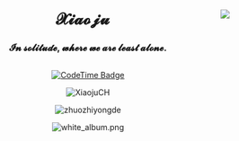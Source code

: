 <div align="center">
<img align="right" src="https://count.getloli.com/get/@:XiaojuCH?theme=rule34">

# 𝓧𝓲𝓪𝓸𝓳𝓾

### 𝓘𝓷 𝓼𝓸𝓵𝓲𝓽𝓾𝓭𝓮, 𝔀𝓱𝓮𝓻𝓮 𝔀𝓮 𝓪𝓻𝓮 𝓵𝓮𝓪𝓼𝓽 𝓪𝓵𝓸𝓷𝓮.


##

<!-- <p align="center"> -->
<!--   <img src="" width="100%" title="Intro Card" alt="Intro Card"> -->
<!-- </p> -->

[![CodeTime Badge](https://img.shields.io/endpoint?style=flat&color=222&url=https%3A%2F%2Fapi.codetime.dev%2Fshield%3Fid%3D31681%26project%3D%26in=0)](https://codetime.dev)

<p align="center">
  <img src="https://github-readme-stats.vercel.app/api?username=XiaojuCH&show_icons=true&theme=radical&title_color=FFE652&text_color=71DFE7&hide_border=1&border_radius=10" alt="XiaojuCH">
  </p>


<p align="center">
  <img src="https://github-readme-stats.vercel.app/api/top-langs/?username=XiaojuCH&layout=compact&hide=html&title_color=FFE652&theme=radical&text_color=71DFE7&hide_border=1&border_radius=10" alt="zhuozhiyongde">
</p>

<div align="center">

![white_album.png](https://s21.ax1x.com/2025/03/24/pEByVHg.jpg)
